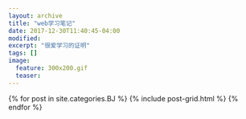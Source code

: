 ```yaml
---
layout: archive
title: "web学习笔记"
date: 2017-12-30T11:40:45-04:00
modified:
excerpt: "很爱学习的证明"
tags: []
image: 
  feature: 300x200.gif
  teaser:
---
```



<div class="tiles">
{% for post in site.categories.BJ %}
  {% include post-grid.html %}
{% endfor %}
</div><!-- /.tiles 把所有categories 有 rwd 的列出来-->
